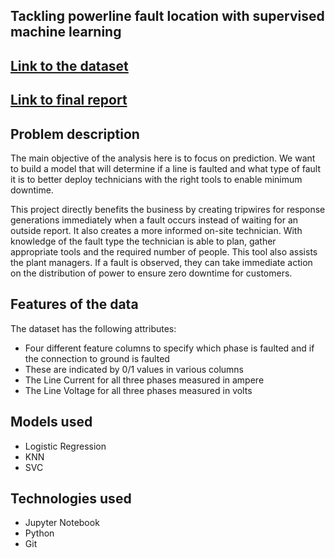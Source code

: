 ## Tackling powerline fault location with supervised machine learning
## [Link to the dataset](https://www.kaggle.com/datasets/esathyaprakash/electrical-fault-detection-and-classification)

## [Link to final report](https://docs.google.com/document/d/1mjoQEIyxzc1QiHSIAmltiGrD6pOn2O9eqoP4XNtfSpE/edit?usp=sharing)

## Problem description
The main objective of the analysis here is to focus on prediction. We want to build a model that will determine if a line is faulted and what type of fault it is to better deploy technicians with the right tools to enable minimum downtime.

This project directly benefits the business by creating tripwires for response generations immediately when a fault occurs instead of waiting for an outside report.
It also creates a more informed on-site technician. With knowledge of the fault type the technician is able to plan, gather appropriate tools and the required number of people. This tool also assists the plant managers. If a fault is observed, they can take immediate action on the distribution of power to ensure zero downtime for customers.

## Features of the data
The dataset has the following attributes:
- Four different feature columns to specify which phase is faulted and if the connection to ground is faulted 
- These are indicated by 0/1 values in various columns
- The Line Current for all three phases measured in ampere
- The Line Voltage for all three phases measured in volts


## Models used
- Logistic Regression
- KNN
- SVC

## Technologies used
- Jupyter Notebook
- Python
- Git